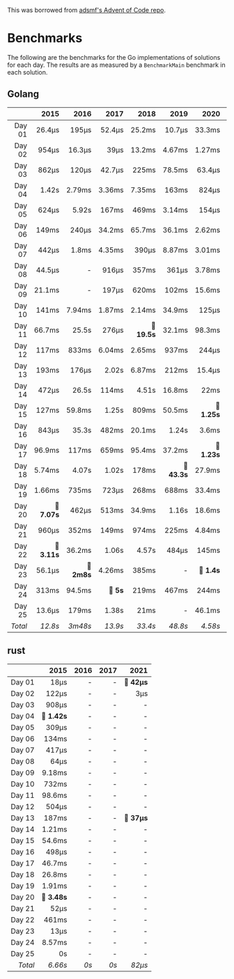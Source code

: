 This was borrowed from [adsmf's Advent of Code repo](https://github.com/adsmf/adventofcode/tree/master/benchmarks).

# Benchmarks
The following are the benchmarks for the Go implementations of solutions for each day. The results are as measured by a `BenchmarkMain` benchmark in each solution.

## Golang
 &nbsp;  | 2015 | 2016 | 2017 | 2018 | 2019 | 2020 | 2021
 ---:  | ---:  | ---:  | ---:  | ---:  | ---:  | ---:  | ---: 
Day 01 | 26.4µs | 195µs | 52.4µs | 25.2ms | 10.7µs | 33.3ms | 46.8µs
Day 02 | 954µs | 16.3µs | 39µs | 13.2ms | 4.67ms | 1.27ms | 694µs
Day 03 | 862µs | 120µs | 42.7µs | 225ms | 78.5ms | 63.4µs | 139µs
Day 04 | 1.42s | 2.79ms | 3.36ms | 7.35ms | 163ms | 824µs | 396µs
Day 05 | 624µs | 5.92s | 167ms | 469ms | 3.14ms | 154µs | 1.6ms
Day 06 | 149ms | 240µs | 34.2ms | 65.7ms | 36.1ms | 2.62ms | 190µs
Day 07 | 442µs | 1.8ms | 4.35ms | 390µs | 8.87ms | 3.01ms | 109µs
Day 08 | 44.5µs | - | 916µs | 357ms | 361µs | 3.78ms | 821µs
Day 09 | 21.1ms | - | 197µs | 620ms | 102ms | 15.6ms | 1.09ms
Day 10 | 141ms | 7.94ms | 1.87ms | 2.14ms | 34.9ms | 125µs | 60.7µs
Day 11 | 66.7ms | 25.5s | 276µs | **🔴 19.5s** | 32.1ms | 98.3ms | 848µs
Day 12 | 117ms | 833ms | 6.04ms | 2.65ms | 937ms | 244µs | 848µs
Day 13 | 193ms | 176µs | 2.02s | 6.87ms | 212ms | 15.4µs | 440µs
Day 14 | 472µs | 26.5s | 114ms | 4.51s | 16.8ms | 22ms | 466µs
Day 15 | 127ms | 59.8ms | 1.25s | 809ms | 50.5ms | **🔴 1.25s** | **🔴 365ms**
Day 16 | 843µs | 35.3s | 482ms | 20.1ms | 1.24s | 3.6ms | -
Day 17 | 96.9ms | 117ms | 659ms | 95.4ms | 37.2ms | **🔴 1.23s** | -
Day 18 | 5.74ms | 4.07s | 1.02s | 178ms | **🔴 43.3s** | 27.9ms | -
Day 19 | 1.66ms | 735ms | 723µs | 268ms | 688ms | 33.4ms | -
Day 20 | **🔴 7.07s** | 462µs | 513ms | 34.9ms | 1.16s | 18.6ms | -
Day 21 | 960µs | 352ms | 149ms | 974ms | 225ms | 4.84ms | -
Day 22 | **🔴 3.11s** | 36.2ms | 1.06s | 4.57s | 484µs | 145ms | -
Day 23 | 56.1µs | **🔴 2m8s** | 4.26ms | 385ms | - | **🔴 1.4s** | -
Day 24 | 313ms | 94.5ms | **🔴 5s** | 219ms | 467ms | 244ms | -
Day 25 | 13.6µs | 179ms | 1.38s | 21ms | - | 46.1ms | -
*Total* | *12.8s* | *3m48s* | *13.9s* | *33.4s* | *48.8s* | *4.58s* | *373ms*


## rust
 &nbsp;  | 2015 | 2016 | 2017 | 2021
 ---:  | ---:  | ---:  | ---:  | ---: 
Day 01 | 18µs | - | - | **🔴 42µs**
Day 02 | 122µs | - | - | 3µs
Day 03 | 908µs | - | - | -
Day 04 | **🔴 1.42s** | - | - | -
Day 05 | 309µs | - | - | -
Day 06 | 134ms | - | - | -
Day 07 | 417µs | - | - | -
Day 08 | 64µs | - | - | -
Day 09 | 9.18ms | - | - | -
Day 10 | 732ms | - | - | -
Day 11 | 98.6ms | - | - | -
Day 12 | 504µs | - | - | -
Day 13 | 187ms | - | - | **🔴 37µs**
Day 14 | 1.21ms | - | - | -
Day 15 | 54.6ms | - | - | -
Day 16 | 498µs | - | - | -
Day 17 | 46.7ms | - | - | -
Day 18 | 26.8ms | - | - | -
Day 19 | 1.91ms | - | - | -
Day 20 | **🔴 3.48s** | - | - | -
Day 21 | 52µs | - | - | -
Day 22 | 461ms | - | - | -
Day 23 | 13µs | - | - | -
Day 24 | 8.57ms | - | - | -
Day 25 | 0s | - | - | -
*Total* | *6.66s* | *0s* | *0s* | *82µs*

